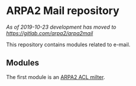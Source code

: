 # ARPA2 Mail repository

*As of 2019-10-23 development has moved to https://gitlab.com/arpa2/arpa2mail*

This repository contains modules related to e-mail.

## Modules

The first module is an [ARPA2 ACL milter].

[ARPA2 ACL milter]: ./a2aclmilter
